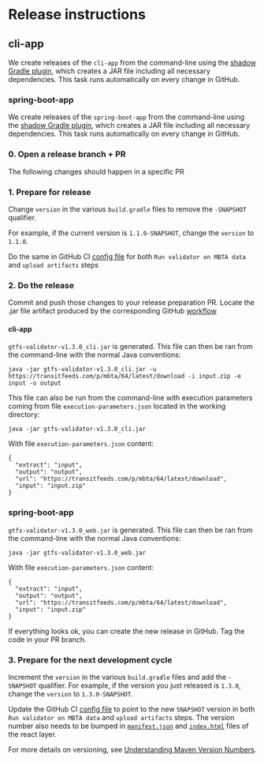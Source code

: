 # Release instructions

## cli-app
We create releases of the `cli-app` from the command-line using the [shadow Gradle plugin](https://github.com/johnrengelman/shadow), which creates a JAR file including all necessary dependencies.
This task runs automatically on every change in GitHub.

### spring-boot-app 
We create releases of the `spring-boot-app` from the command-line using the [shadow Gradle plugin](https://github.com/spring-projects/spring-boot/blob/master/spring-boot-project/spring-boot-tools/spring-boot-gradle-plugin/src/main/java/org/springframework/boot/gradle/tasks/bundling/BootJar.java), which creates a JAR file including all necessary dependencies.
This task runs automatically on every change in GitHub.

### 0. Open a release branch + PR

The following changes should happen in a specific PR

### 1. Prepare for release
Change `version` in the various `build.gradle` files to remove the `-SNAPSHOT` qualifier. 

For example, if the current version is `1.1.0-SNAPSHOT`, change the `version` to `1.1.0`. 

Do the same in GitHub CI [config file](https://github.com/MobilityData/gtfs-validator/blob/master/.github/workflows/gradle.yml) for
both `Run validator on MBTA data` and `upload artifacts` steps

### 2. Do the release

Commit and push those changes to your release preparation PR. 
Locate the .jar file artifact produced by the corresponding GitHub [workflow](https://github.com/MobilityData/gtfs-validator/actions)

#### cli-app

`gtfs-validator-v1.3.0_cli.jar` is generated. This file can then be ran from the command-line with the normal Java conventions:

```
java -jar gtfs-validator-v1.3.0_cli.jar -u https://transitfeeds.com/p/mbta/64/latest/download -i input.zip -e input -o output
```

This file can also be run from the command-line with execution parameters coming from file `execution-parameters.json` located in the working directory:

```
java -jar gtfs-validator-v1.3.0_cli.jar
```

With file `execution-parameters.json` content: 

```
{
  "extract": "input",
  "output": "output",
  "url": "https://transitfeeds.com/p/mbta/64/latest/download",
  "input": "input.zip"
}
```

### spring-boot-app 

`gtfs-validator-v1.3.0_web.jar` is generated. This file can then be ran from the command-line with the normal Java conventions:

```
java -jar gtfs-validator-v1.3.0_web.jar
```

With file `execution-parameters.json` content: 

```
{
  "extract": "input",
  "output": "output",
  "url": "https://transitfeeds.com/p/mbta/64/latest/download",
  "input": "input.zip"
}
```

If everything looks ok, you can create the new release in GitHub. Tag the code in your PR branch.

### 3. Prepare for the next development cycle

Increment the `version` in the various `build.gradle` files and add the `-SNAPSHOT` qualifier. 
For example, if the version you just released is `1.3.0`, change the `version` to `1.3.0-SNAPSHOT`.

Update the GitHub CI [config file](https://github.com/MobilityData/gtfs-validator/blob/master/.github/workflows/gradle.yml) to point to the new `SNAPSHOT` version in
both `Run validator on MBTA data` and `upload artifacts` steps.
The version number also needs to be bumped in [`manifest.json`](https://github.com/MobilityData/gtfs-validator/blob/package-web-app-as-jar/reactclient/public/manifest.json)
 and [`index.html`]((https://github.com/MobilityData/gtfs-validator/blob/package-web-app-as-jar/reactclient/public/index.html)) files of the react layer.


For more details on versioning, see [Understanding Maven Version Numbers](https://docs.oracle.com/middleware/1212/core/MAVEN/maven_version.htm#MAVEN8855).


